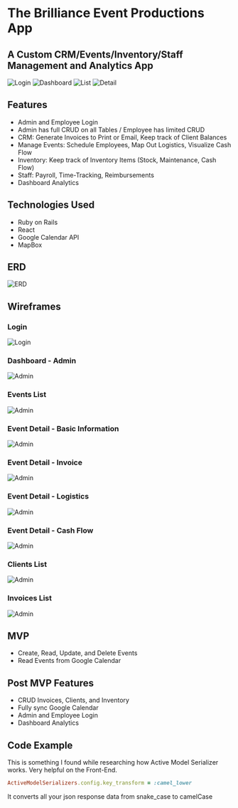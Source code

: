 # The Brilliance Event Productions App
## A Custom CRM/Events/Inventory/Staff Management and Analytics App

![Login](/deliverables/Deployed/Login.png)
![Dashboard](/deliverables/Deployed/Dashboard.png)
![List](/deliverables/Deployed/List.png)
![Detail](/deliverables/Deployed/Detail.png)

## Features
* Admin and Employee Login
* Admin has full CRUD on all Tables / Employee has limited CRUD
* CRM: Generate Invoices to Print or Email, Keep track of Client Balances
* Manage Events:  Schedule Employees, Map Out Logistics, Visualize Cash Flow
* Inventory: Keep track of Inventory Items (Stock, Maintenance, Cash Flow)
* Staff: Payroll, Time-Tracking, Reimbursements
* Dashboard Analytics

## Technologies Used
* Ruby on Rails
* React
* Google Calendar API
* MapBox

## ERD
![ERD](/deliverables/ERD.jpeg)

## Wireframes
### Login
![Login](/deliverables/Wireframes/Login.png)
### Dashboard - Admin
![Admin](/deliverables/Wireframes/Admin-Dashboard-Overview.png)
### Events List
![Admin](/deliverables/Wireframes/Admin-Events-List.png)
### Event Detail - Basic Information
![Admin](/deliverables/Wireframes/Admin-Event-Detail-Basic-Information.png)
### Event Detail - Invoice
![Admin](/deliverables/Wireframes/Admin-Event-Detail-Invoice.png)
### Event Detail - Logistics
![Admin](/deliverables/Wireframes/Admin-Event-Detail-Logistics.png)
### Event Detail - Cash Flow
![Admin](/deliverables/Wireframes/Admin-Event-Detail-Cash-Flow.png)
### Clients List
![Admin](/deliverables/Wireframes/Admin-Clients-List.png)
### Invoices List
![Admin](/deliverables/Wireframes/Admin-Invoices-List.png)

## MVP
* Create, Read, Update, and Delete Events
* Read Events from Google Calendar

## Post MVP Features
* CRUD Invoices, Clients, and Inventory
* Fully sync Google Calendar
* Admin and Employee Login
* Dashboard Analytics

## Code Example
This is something I found while researching how Active Model Serializer works. Very helpful on the Front-End.

```Ruby
ActiveModelSerializers.config.key_transform = :camel_lower
```

It converts all your json response data from snake_case to camelCase
